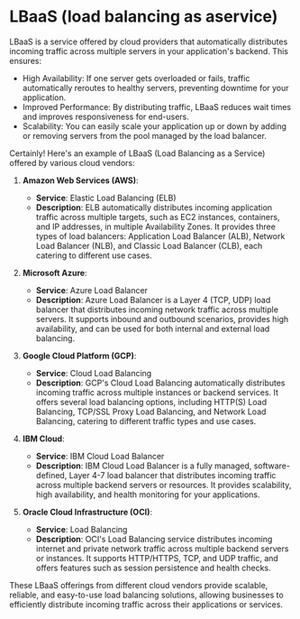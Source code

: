 # LBaaS (load balancing as aservice)

LBaaS is a service offered by cloud providers that automatically distributes incoming traffic across multiple servers in your application's backend. This ensures:

- High Availability: If one server gets overloaded or fails, traffic automatically reroutes to healthy servers, preventing downtime for your application.
- Improved Performance: By distributing traffic, LBaaS reduces wait times and improves responsiveness for end-users.
- Scalability: You can easily scale your application up or down by adding or removing servers from the pool managed by the load balancer.

Certainly! Here's an example of LBaaS (Load Balancing as a Service) offered by various cloud vendors:

1. **Amazon Web Services (AWS)**:

   - **Service**: Elastic Load Balancing (ELB)
   - **Description**: ELB automatically distributes incoming application traffic across multiple targets, such as EC2 instances, containers, and IP addresses, in multiple Availability Zones. It provides three types of load balancers: Application Load Balancer (ALB), Network Load Balancer (NLB), and Classic Load Balancer (CLB), each catering to different use cases.

2. **Microsoft Azure**:

   - **Service**: Azure Load Balancer
   - **Description**: Azure Load Balancer is a Layer 4 (TCP, UDP) load balancer that distributes incoming network traffic across multiple servers. It supports inbound and outbound scenarios, provides high availability, and can be used for both internal and external load balancing.

3. **Google Cloud Platform (GCP)**:

   - **Service**: Cloud Load Balancing
   - **Description**: GCP's Cloud Load Balancing automatically distributes incoming traffic across multiple instances or backend services. It offers several load balancing options, including HTTP(S) Load Balancing, TCP/SSL Proxy Load Balancing, and Network Load Balancing, catering to different traffic types and use cases.

4. **IBM Cloud**:

   - **Service**: IBM Cloud Load Balancer
   - **Description**: IBM Cloud Load Balancer is a fully managed, software-defined, Layer 4-7 load balancer that distributes incoming traffic across multiple backend servers or resources. It provides scalability, high availability, and health monitoring for your applications.

5. **Oracle Cloud Infrastructure (OCI)**:
   - **Service**: Load Balancing
   - **Description**: OCI's Load Balancing service distributes incoming internet and private network traffic across multiple backend servers or instances. It supports HTTP/HTTPS, TCP, and UDP traffic, and offers features such as session persistence and health checks.

These LBaaS offerings from different cloud vendors provide scalable, reliable, and easy-to-use load balancing solutions, allowing businesses to efficiently distribute incoming traffic across their applications or services.
